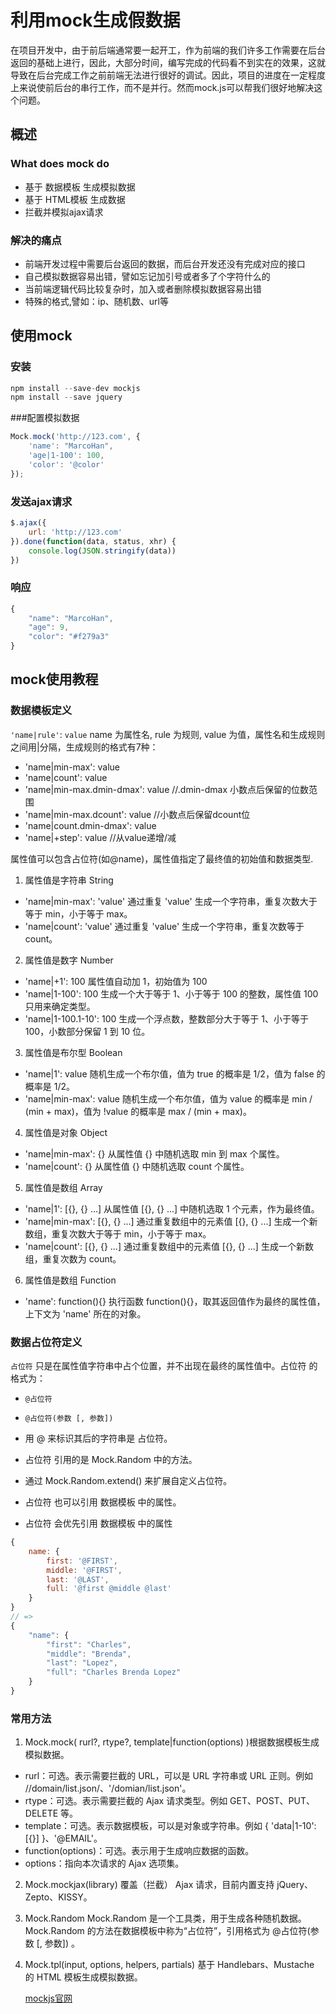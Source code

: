 # 利用mock生成假数据
在项目开发中，由于前后端通常要一起开工，作为前端的我们许多工作需要在后台返回的基础上进行，因此，大部分时间，编写完成的代码看不到实在的效果，这就导致在后台完成工作之前前端无法进行很好的调试。因此，项目的进度在一定程度上来说使前后台的串行工作，而不是并行。然而mock.js可以帮我们很好地解决这个问题。

## 概述
### What does mock do
- 基于 数据模板 生成模拟数据
- 基于 HTML模板 生成数据
- 拦截并模拟ajax请求

### 解决的痛点
- 前端开发过程中需要后台返回的数据，而后台开发还没有完成对应的接口
- 自己模拟数据容易出错，譬如忘记加引号或者多了个字符什么的
- 当前端逻辑代码比较复杂时，加入或者删除模拟数据容易出错
- 特殊的格式,譬如：ip、随机数、url等

## 使用mock
### 安装
```js
npm install --save-dev mockjs
npm install --save jquery
```

###配置模拟数据
```js
Mock.mock('http://123.com', {
    'name': "MarcoHan",
    'age|1-100': 100,
    'color': '@color'
});
```

### 发送ajax请求
```js
$.ajax({
    url: 'http://123.com'
}).done(function(data, status, xhr) {
    console.log(JSON.stringify(data))
})
```

### 响应
```js
{
    "name": "MarcoHan",
    "age": 9,
    "color": "#f279a3"
}
```

## mock使用教程
### 数据模板定义
`'name|rule'`: `value` name 为属性名, rule 为规则, value 为值，属性名和生成规则之间用|分隔，生成规则的格式有7种：
- 'name|min-max': value
- 'name|count': value
- 'name|min-max.dmin-dmax': value //.dmin-dmax 小数点后保留的位数范围
- 'name|min-max.dcount': value //小数点后保留dcount位
- 'name|count.dmin-dmax': value 
- 'name|+step': value //从value递增/减

属性值可以包含占位符(如@name)，属性值指定了最终值的初始值和数据类型.

1. 属性值是字符串 String
- 'name|min-max': 'value' 通过重复 'value' 生成一个字符串，重复次数大于等于 min，小于等于 max。
- 'name|count': 'value' 通过重复 'value' 生成一个字符串，重复次数等于 count。

2. 属性值是数字 Number
- 'name|+1': 100 属性值自动加 1，初始值为 100
- 'name|1-100': 100 生成一个大于等于 1、小于等于 100 的整数，属性值 100 只用来确定类型。
- 'name|1-100.1-10': 100 生成一个浮点数，整数部分大于等于 1、小于等于 100，小数部分保留 1 到 10 位。

3. 属性值是布尔型 Boolean
- 'name|1': value 随机生成一个布尔值，值为 true 的概率是 1/2，值为 false 的概率是 1/2。
- 'name|min-max': value 随机生成一个布尔值，值为 value 的概率是 min / (min + max)，值为 !value 的概率是 max / (min + max)。

4. 属性值是对象 Object
- 'name|min-max': {} 从属性值 {} 中随机选取 min 到 max 个属性。
- 'name|count': {} 从属性值 {} 中随机选取 count 个属性。

5. 属性值是数组 Array
- 'name|1': [{}, {} ...] 从属性值 [{}, {} ...] 中随机选取 1 个元素，作为最终值。
- 'name|min-max': [{}, {} ...] 通过重复数组中的元素值 [{}, {} ...] 生成一个新数组，重复次数大于等于 min，小于等于 max。
- 'name|count': [{}, {} ...] 通过重复数组中的元素值 [{}, {} ...] 生成一个新数组，重复次数为 count。

6. 属性值是数组 Function
- 'name': function(){} 执行函数 function(){}，取其返回值作为最终的属性值，上下文为 'name' 所在的对象。

### 数据占位符定义
`占位符` 只是在属性值字符串中占个位置，并不出现在最终的属性值中。占位符 的格式为：
- `@占位符`
- `@占位符(参数 [, 参数])`


- 用 @ 来标识其后的字符串是 占位符。
- 占位符 引用的是 Mock.Random 中的方法。
- 通过 Mock.Random.extend() 来扩展自定义占位符。
- 占位符 也可以引用 数据模板 中的属性。
- 占位符 会优先引用 数据模板 中的属性

```js
{
    name: {
        first: '@FIRST',
        middle: '@FIRST',
        last: '@LAST',
        full: '@first @middle @last'
    }
}
// =>
{
    "name": {
        "first": "Charles",
        "middle": "Brenda",
        "last": "Lopez",
        "full": "Charles Brenda Lopez"
    }
}
```

### 常用方法
1. Mock.mock( rurl?, rtype?, template|function(options) )根据数据模板生成模拟数据。
- rurl：可选。表示需要拦截的 URL，可以是 URL 字符串或 URL 正则。例如 /\/domain\/list.json/、'/domian/list.json'。
- rtype：可选。表示需要拦截的 Ajax 请求类型。例如 GET、POST、PUT、DELETE 等。
- template：可选。表示数据模板，可以是对象或字符串。例如 { 'data|1-10':[{}] }、'@EMAIL'。
- function(options)：可选。表示用于生成响应数据的函数。
- options：指向本次请求的 Ajax 选项集。

2. Mock.mockjax(library)
覆盖（拦截） Ajax 请求，目前内置支持 jQuery、Zepto、KISSY。

3. Mock.Random
Mock.Random 是一个工具类，用于生成各种随机数据。Mock.Random 的方法在数据模板中称为“占位符”，引用格式为 @占位符(参数 [, 参数]) 。

4. Mock.tpl(input, options, helpers, partials) 
基于 Handlebars、Mustache 的 HTML 模板生成模拟数据。

   [mockjs官网](http://mockjs.com/)